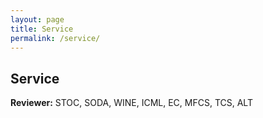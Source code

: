 ```yaml
---
layout: page
title: Service
permalink: /service/
---
```


## Service
**Reviewer:** STOC, SODA, WINE, ICML, EC, MFCS, TCS, ALT
